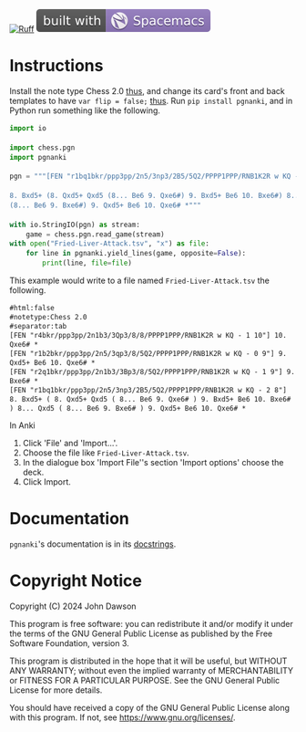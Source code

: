 [![Ruff](https://img.shields.io/endpoint?url=https://raw.githubusercontent.com/astral-sh/ruff/main/assets/badge/v2.json)](https://github.com/astral-sh/ruff)
[![Built with Spacemacs](https://raw.githubusercontent.com/syl20bnr/spacemacs/develop/assets/spacemacs-badge.svg)](https://develop.spacemacs.org)

# Instructions

Install the note type Chess 2.0
[thus](https://github.com/TowelSniffer/Anki-Chess-2.0#getting-started), and
change its card's front and back templates to have `var flip = false;`
[thus](https://youtu.be/NZOK1dZAvpI?t=106). Run `pip install pgnanki`, and in
Python run something like the following.

```Python
import io

import chess.pgn
import pgnanki

pgn = """[FEN "r1bq1bkr/ppp3pp/2n5/3np3/2B5/5Q2/PPPP1PPP/RNB1K2R w KQ - 2 8"]

8. Bxd5+ (8. Qxd5+ Qxd5 (8... Be6 9. Qxe6#) 9. Bxd5+ Be6 10. Bxe6#) 8... Qxd5
(8... Be6 9. Bxe6#) 9. Qxd5+ Be6 10. Qxe6# *"""

with io.StringIO(pgn) as stream:
    game = chess.pgn.read_game(stream)
with open("Fried-Liver-Attack.tsv", "x") as file:
    for line in pgnanki.yield_lines(game, opposite=False):
        print(line, file=file)
```

This example would write to a file named `Fried-Liver-Attack.tsv` the following.

```TSV
#html:false
#notetype:Chess 2.0
#separator:tab
[FEN "r4bkr/ppp3pp/2n1b3/3Qp3/8/8/PPPP1PPP/RNB1K2R w KQ - 1 10"] 10. Qxe6# *
[FEN "r1b2bkr/ppp3pp/2n5/3qp3/8/5Q2/PPPP1PPP/RNB1K2R w KQ - 0 9"] 9. Qxd5+ Be6 10. Qxe6# *
[FEN "r2q1bkr/ppp3pp/2n1b3/3Bp3/8/5Q2/PPPP1PPP/RNB1K2R w KQ - 1 9"] 9. Bxe6# *
[FEN "r1bq1bkr/ppp3pp/2n5/3np3/2B5/5Q2/PPPP1PPP/RNB1K2R w KQ - 2 8"] 8. Bxd5+ ( 8. Qxd5+ Qxd5 ( 8... Be6 9. Qxe6# ) 9. Bxd5+ Be6 10. Bxe6# ) 8... Qxd5 ( 8... Be6 9. Bxe6# ) 9. Qxd5+ Be6 10. Qxe6# *
```

In Anki
1. Click 'File' and 'Import...'.
2. Choose the file like `Fried-Liver-Attack.tsv`.
3. In the dialogue box 'Import File''s section 'Import options' choose the deck.
4. Click Import.

# Documentation

`pgnanki`'s documentation is in its
[docstrings](https://github.com/JohnADawson/pgnanki/blob/master/src/pgnanki.py).

# Copyright Notice

Copyright (C) 2024 John Dawson

This program is free software: you can redistribute it and/or modify it under
the terms of the GNU General Public License as published by the Free Software
Foundation, version 3.

This program is distributed in the hope that it will be useful, but WITHOUT ANY
WARRANTY; without even the implied warranty of MERCHANTABILITY or FITNESS FOR A
PARTICULAR PURPOSE. See the GNU General Public License for more details.

You should have received a copy of the GNU General Public License along with
this program. If not, see <https://www.gnu.org/licenses/>.
